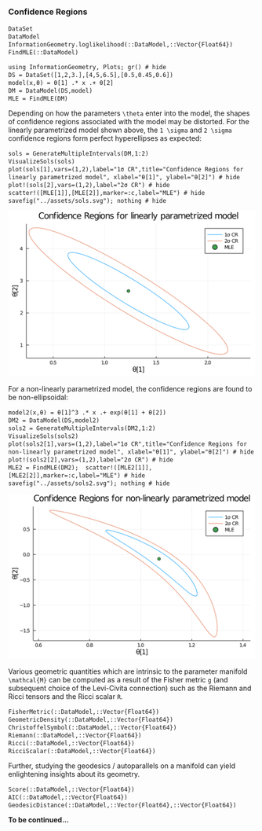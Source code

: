 
### Confidence Regions

```@docs
DataSet
DataModel
InformationGeometry.loglikelihood(::DataModel,::Vector{Float64})
FindMLE(::DataModel)
```
```@example 1
using InformationGeometry, Plots; gr() # hide
DS = DataSet([1,2,3.],[4,5,6.5],[0.5,0.45,0.6])
model(x,θ) = θ[1] .* x .+ θ[2]
DM = DataModel(DS,model)
MLE = FindMLE(DM)
```
Depending on how the parameters ``\theta`` enter into the model, the shapes of confidence regions associated with the model may be distorted. For the linearly parametrized model shown above, the ``1 \sigma`` and ``2 \sigma`` confidence regions form perfect hyperellipses as expected:
```@example 1
sols = GenerateMultipleIntervals(DM,1:2)
VisualizeSols(sols)
plot(sols[1],vars=(1,2),label="1σ CR",title="Confidence Regions for linearly parametrized model", xlabel="θ[1]", ylabel="θ[2]") # hide
plot!(sols[2],vars=(1,2),label="2σ CR") # hide
scatter!([MLE[1]],[MLE[2]],marker=:c,label="MLE") # hide
savefig("../assets/sols.svg"); nothing # hide
```
![](../assets/sols.svg)



For a non-linearly parametrized model, the confidence regions are found to be non-ellipsoidal:
```@example 1
model2(x,θ) = θ[1]^3 .* x .+ exp(θ[1] + θ[2])
DM2 = DataModel(DS,model2)
sols2 = GenerateMultipleIntervals(DM2,1:2)
VisualizeSols(sols2)
plot(sols2[1],vars=(1,2),label="1σ CR",title="Confidence Regions for non-linearly parametrized model", xlabel="θ[1]", ylabel="θ[2]") # hide
plot!(sols2[2],vars=(1,2),label="2σ CR") # hide
MLE2 = FindMLE(DM2);  scatter!([MLE2[1]],[MLE2[2]],marker=:c,label="MLE") # hide
savefig("../assets/sols2.svg"); nothing # hide
```
![](../assets/sols2.svg)



Various geometric quantities which are intrinsic to the parameter manifold ``\mathcal{M}`` can be computed as a result of the Fisher metric ``g`` (and subsequent choice of the Levi-Civita connection) such as the Riemann and Ricci tensors and the Ricci scalar ``R``.
```@docs
FisherMetric(::DataModel,::Vector{Float64})
GeometricDensity(::DataModel,::Vector{Float64})
ChristoffelSymbol(::DataModel,::Vector{Float64})
Riemann(::DataModel,::Vector{Float64})
Ricci(::DataModel,::Vector{Float64})
RicciScalar(::DataModel,::Vector{Float64})
```

Further, studying the geodesics / autoparallels on a manifold can yield enlightening insights about its geometry.
```@docs
Score(::DataModel,::Vector{Float64})
AIC(::DataModel,::Vector{Float64})
GeodesicDistance(::DataModel,::Vector{Float64},::Vector{Float64})
```

**To be continued...**
